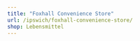 ```yaml
---
title: "Foxhall Convenience Store"
url: /ipswich/foxhall-convenience-store/
shop: Lebensmittel
---
```

